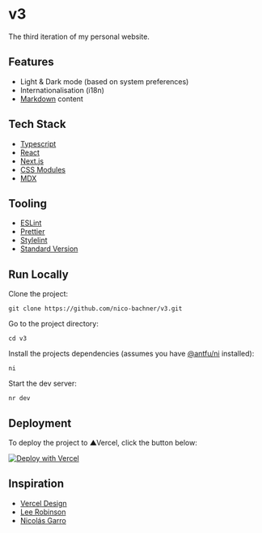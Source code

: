 # v3

The third iteration of my personal website.

## Features

-   Light & Dark mode (based on system preferences)
-   Internationalisation (i18n)
-   [Markdown](https://daringfireball.net/projects/markdown/) content

## Tech Stack

-   [Typescript](https://www.typescriptlang.org)
-   [React](https://reactjs.org)
-   [Next.js](https://nextjs.org)
-   [CSS Modules](https://github.com/css-modules/css-modules)
-   [MDX](https://mdxjs.com)

## Tooling

-   [ESLint](https://eslint.org)
-   [Prettier](https://prettier.io)
-   [Stylelint](https://stylelint.io)
-   [Standard Version](https://github.com/conventional-changelog/standard-version)

## Run Locally

Clone the project:

```
git clone https://github.com/nico-bachner/v3.git
```

Go to the project directory:

```
cd v3
```

Install the projects dependencies (assumes you have [@antfu/ni](https://github.com/antfu/ni) installed):

```
ni
```

Start the dev server:

```
nr dev
```

## Deployment

To deploy the project to ▲Vercel, click the button below:

[![Deploy with Vercel](https://vercel.com/button)](https://vercel.com/new/git/external?repository-url=https%3A%2F%2Fgithub.com%2Fnico-bachner%2Fv3)

## Inspiration

-   [Vercel Design](https://vercel.com/design)
-   [Lee Robinson](https://leerob.io)
-   [Nicolás Garro](https://evilrabb.it)
